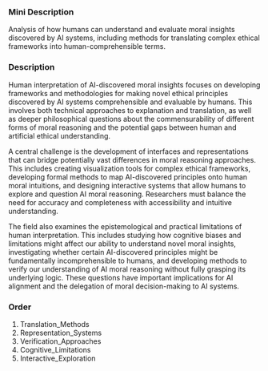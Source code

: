 ### Mini Description

Analysis of how humans can understand and evaluate moral insights discovered by AI systems, including methods for translating complex ethical frameworks into human-comprehensible terms.

### Description

Human interpretation of AI-discovered moral insights focuses on developing frameworks and methodologies for making novel ethical principles discovered by AI systems comprehensible and evaluable by humans. This involves both technical approaches to explanation and translation, as well as deeper philosophical questions about the commensurability of different forms of moral reasoning and the potential gaps between human and artificial ethical understanding.

A central challenge is the development of interfaces and representations that can bridge potentially vast differences in moral reasoning approaches. This includes creating visualization tools for complex ethical frameworks, developing formal methods to map AI-discovered principles onto human moral intuitions, and designing interactive systems that allow humans to explore and question AI moral reasoning. Researchers must balance the need for accuracy and completeness with accessibility and intuitive understanding.

The field also examines the epistemological and practical limitations of human interpretation. This includes studying how cognitive biases and limitations might affect our ability to understand novel moral insights, investigating whether certain AI-discovered principles might be fundamentally incomprehensible to humans, and developing methods to verify our understanding of AI moral reasoning without fully grasping its underlying logic. These questions have important implications for AI alignment and the delegation of moral decision-making to AI systems.

### Order

1. Translation_Methods
2. Representation_Systems
3. Verification_Approaches
4. Cognitive_Limitations
5. Interactive_Exploration
